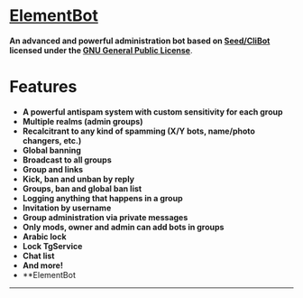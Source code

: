 # [ElementBot](https://telegram.me/ElementTG)

**An advanced and powerful administration bot based on [Seed/CliBot](https://github.com/seedteam/teleseed) licensed under the [GNU General Public License](https://github.com/AllwenWaker/ElementBot/blob/supergroups/LICENSE)**.
# Features

* **A powerful antispam system with custom sensitivity for each group**
* **Multiple realms (admin groups)**
* **Recalcitrant to any kind of spamming (X/Y bots, name/photo changers, etc.)**
* **Global banning**
* **Broadcast to all groups**
* **Group and  links**
* **Kick, ban and unban by reply**
* **Groups, ban and global ban list**
* **Logging anything that happens in a group**
* **Invitation by username**
* **Group administration via private messages**
* **Only mods, owner and admin can add bots in groups**
* **Arabic lock**
* **Lock TgService**
* **Chat list**
* **And more!**
*  **ElementBot


* * *

